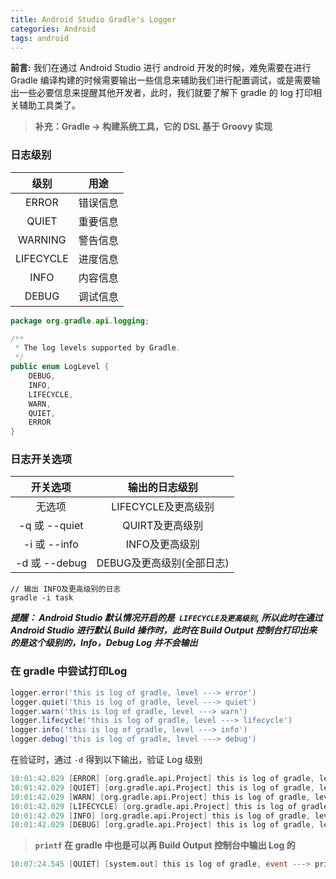 ```yaml
---
title: Android Studio Gradle's Logger
categories: Android
tags: android
---
```


**前言:** 我们在通过 Android Studio 进行 android 开发的时候，难免需要在进行 Gradle 编译构建的时候需要输出一些信息来辅助我们进行配置调试，或是需要输出一些必要信息来提醒其他开发者，此时，我们就要了解下 gradle 的 log 打印相关辅助工具类了。

> **补充：Gradle -> 构建系统工具，它的 DSL 基于 Groovy 实现**



### 日志级别

|   级别    |   用途   |
| :-------: | :------: |
|   ERROR   | 错误信息 |
|   QUIET   | 重要信息 |
|  WARNING  | 警告信息 |
| LIFECYCLE | 进度信息 |
|   INFO    | 内容信息 |
|   DEBUG   | 调试信息 |



```java
package org.gradle.api.logging;

/**
 * The log levels supported by Gradle.
 */
public enum LogLevel {
    DEBUG,
    INFO,
    LIFECYCLE,
    WARN,
    QUIET,
    ERROR
}
```



### 日志开关选项

|   开关选项    |      输出的日志级别       |
| :-----------: | :-----------------------: |
|    无选项     |    LIFECYCLE及更高级别    |
| -q 或 --quiet |      QUIRT及更高级别      |
| -i 或 --info  |      INFO及更高级别       |
| -d 或 --debug | DEBUG及更高级别(全部日志) |

```console
// 输出 INFO及更高级别的日志
gradle -i task
```

***提醒： Android Studio 默认情况开启的是` LIFECYCLE及更高级别`, 所以此时在通过 Android Studio 进行默认 Build 操作时，此时在 Build Output 控制台打印出来的是这个级别的，Info，Debug Log 并不会输出***



### 在 gradle 中尝试打印Log

```groovy
logger.error('this is log of gradle, level ---> error')
logger.quiet('this is log of gradle, level ---> quiet')
logger.warn('this is log of gradle, level ---> warn')
logger.lifecycle('this is log of gradle, level ---> lifecycle')
logger.info('this is log of gradle, level ---> info')
logger.debug('this is log of gradle, level ---> debug')
```

在验证时，通过 `-d` 得到以下输出，验证 Log 级别

```verilog
10:01:42.029 [ERROR] [org.gradle.api.Project] this is log of gradle, level ---> error
10:01:42.029 [QUIET] [org.gradle.api.Project] this is log of gradle, level ---> quiet
10:01:42.029 [WARN] [org.gradle.api.Project] this is log of gradle, level ---> warn
10:01:42.029 [LIFECYCLE] [org.gradle.api.Project] this is log of gradle, level ---> lifecycle
10:01:42.029 [INFO] [org.gradle.api.Project] this is log of gradle, level ---> info
10:01:42.029 [DEBUG] [org.gradle.api.Project] this is log of gradle, level ---> debug
```



> **`printf` 在 gradle 中也是可以再 Build Output 控制台中输出 Log 的**

```verilog
10:07:24.545 [QUIET] [system.out] this is log of gradle, event ---> printf
```

